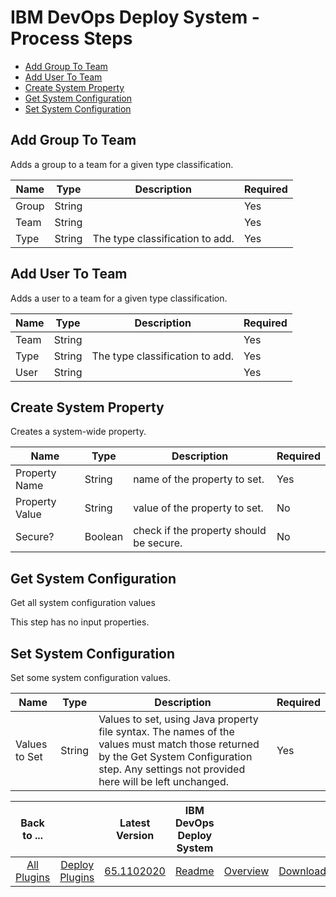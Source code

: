 
# IBM DevOps Deploy System - Process Steps

* [Add Group To Team](#add_group_to_team)
* [Add User To Team](#add_user_to_team)
* [Create System Property](#create_system_property)
* [Get System Configuration](#get_system_configuration)
* [Set System Configuration](#set_system_configuration)


## Add Group To Team

Adds a group to a team for a given type classification.


| Name | Type | Description                                                                                                          | Required |
| ---- | ---- | -------------------------------------------------------------------------------------------------------------------- | -------- |
| Group | String |  | Yes |
| Team | String |  | Yes |
| Type | String | The type classification to add. | Yes |

## Add User To Team

Adds a user to a team for a given type classification.


| Name | Type | Description                                                                                                          | Required |
| ---- | ---- | -------------------------------------------------------------------------------------------------------------------- | -------- |
| Team | String |  | Yes |
| Type | String | The type classification to add. | Yes |
| User | String |  | Yes |

## Create System Property

Creates a system-wide property.


| Name | Type | Description                                                                                                          | Required |
| ---- | ---- | -------------------------------------------------------------------------------------------------------------------- | -------- |
| Property Name | String | name of the property to set. | Yes |
| Property Value | String | value of the property to set. | No |
| Secure? | Boolean | check if the property should be secure. | No |

## Get System Configuration

Get all system configuration values

This step has no input properties.

## Set System Configuration

Set some system configuration values.


| Name | Type | Description                                                                                                          | Required |
| ---- | ---- | -------------------------------------------------------------------------------------------------------------------- | -------- |
| Values to Set | String | Values to set, using Java property file syntax. The names of the values must match those returned by the Get System Configuration step. Any settings not provided here will be left unchanged. | Yes |



|Back to ...||Latest Version|IBM DevOps Deploy System |||
| :---: | :---: | :---: | :---: | :---: | :---: |
|[All Plugins](../../index.md)|[Deploy Plugins](../README.md)|[65.1102020](https://raw.githubusercontent.com/UrbanCode/IBM-UCD-PLUGINS/main/files/uDeploy-System/uDeploy-System-65.1102020.zip)|[Readme](README.md)|[Overview](overview.md)|[Downloads](downloads.md)|
